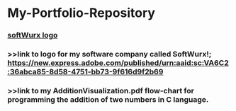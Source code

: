 # My-Portfolio-Repository
### [softWurx logo](https://github.com/Softwurxs/My-Portfolio-Repository/blob/main/softWurx%20Logo.png?raw=true)
### >>link to logo for my software company called SoftWurx!; https://new.express.adobe.com/published/urn:aaid:sc:VA6C2:36abca85-8d58-4751-bb73-9f616d9f2b69 
### >>link to my AdditionVisualization.pdf flow-chart for programming the addition of two numbers in C language.
